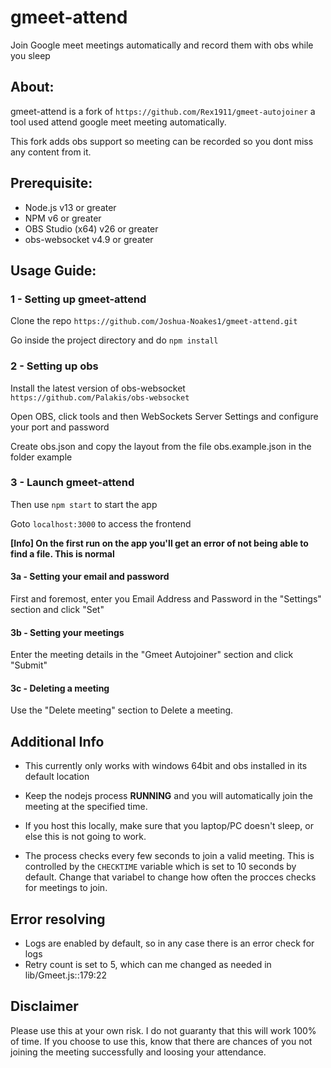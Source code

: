 # gmeet-attend
Join Google meet meetings automatically and record them with obs while you sleep

## About:
gmeet-attend is a fork of `https://github.com/Rex1911/gmeet-autojoiner` a tool used attend google meet meeting automatically.   

This fork adds obs support so meeting can be recorded so you dont miss any content from it.

## Prerequisite:

- Node.js v13 or greater
- NPM v6 or greater
- OBS Studio (x64) v26 or greater
- obs-websocket v4.9 or greater
## Usage Guide:

### 1 - Setting up gmeet-attend

Clone the repo
`https://github.com/Joshua-Noakes1/gmeet-attend.git`

Go inside the project directory and do
`npm install`

### 2 - Setting up obs

Install the latest version of obs-websocket `https://github.com/Palakis/obs-websocket`

Open OBS, click tools and then WebSockets Server Settings and configure your port and password  

Create obs.json and copy the layout from the file obs.example.json in the folder example

### 3 - Launch gmeet-attend 

Then use `npm start` to start the app

Goto `localhost:3000` to access the frontend

**[Info] On the first run on the app you'll get an error of not being able to find a file. This is normal**
#### 3a - Setting your email and password

First and foremost, enter you Email Address and Password in the "Settings" section and click "Set"

#### 3b - Setting your meetings

Enter the meeting details in the "Gmeet Autojoiner" section and click "Submit"

#### 3c - Deleting a meeting
Use the "Delete meeting" section to Delete a meeting.

## Additional Info

- This currently only works with windows 64bit and obs installed in its default location

- Keep the nodejs process **RUNNING** and you will automatically join the meeting at the specified time.

- If you host this locally, make sure that you laptop/PC doesn't sleep, or else this is not going to work.

- The process checks every few seconds to join a valid meeting. This is controlled by the `CHECKTIME` variable which is set to 10 seconds by default. Change that  variabel to change how often the procces checks for meetings to join.

## Error resolving
 - Logs are enabled by default, so in any case there is an error check for logs
 - Retry count is set to 5, which can me changed as needed in lib/Gmeet.js::179:22

## Disclaimer

Please use this at your own risk. I do not guaranty that this will work 100% of time. If you choose to use this, know that there are chances of you not joining the meeting successfully and loosing your attendance.
